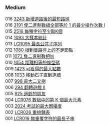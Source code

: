 ### Medium

016 [3243 新增道路後的最短路徑](./Medium/3243.md)  
016 [3191 使二進制數組全部等於 1 的最少操作次數 I](./Medium/3191.md)  
015 [2516 每種字符至少取K個](./Medium/2516.md)  
014 [1093 大樣本統計](./Medium/1093.md)  
013 [LCR095 最長公共子序列](./Medium/LCR095.md)  
012 [1080 根到葉路徑上的不足節點](./Medium/1080.md)  
011 [1073 負二進制數相加](./Medium/1073.md)  
010 [1054 距離相等的條型碼](./Medium/1054.md)  
009 [1423 可獲得的最大點數](./Medium/1423.md)  
008 [1033 移動石子直到連續](./Medium/1033.md)  
007 [998 最大二叉樹](./Medium/998.md)  
006 [294 翻轉遊戲 II](./Medium/294.md)  
005 [825 適齡的朋友](./Medium/825.md)  
004 [LCR076 數組中的第 K 個最大元素](./Medium/LCR076.md)  
003 [2024 考試的最大困擾度](./Medium/2024.md)  
002 [LCR026 重排鍊表](./Medium/LCR026.md)   
001 [LCR016 無重覆字符的最長子串](./Medium/LCR016.md)   